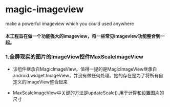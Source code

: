 # magic-imageview
make a powerful imageview which you could used anywhere

#### 本工程旨在做一个功能强大的imageview，将一些常见imageview功能整合到一起。

### 1.全屏现实的图片的ImageView控件MaxScaleImageView
* 该组件继承自MagicImageView。值得一提的是MagicImageView继承自android.widget.ImageView，并没有做任何处理。她的存在是为了将所有自定义的ImageView整合起来

* MaxScaleImageView中关键的方法是updateScale().用于计算和设置图片的尺寸

